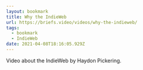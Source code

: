 ```yaml
---
layout: bookmark
title: Why the IndieWeb
url: https://briefs.video/videos/why-the-indieweb/
tags:
  - bookmark
  - IndieWeb
date: 2021-04-08T18:16:05.929Z
---
```

 Video about the IndieWeb by Haydon Pickering.